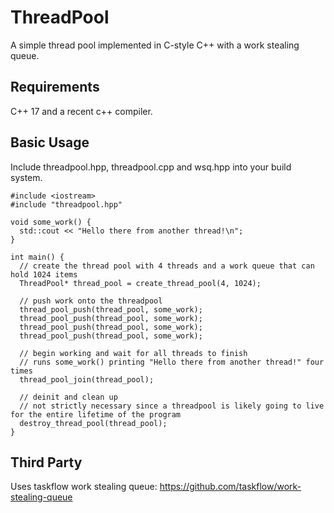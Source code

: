 # ThreadPool

A simple thread pool implemented in C-style C++ with a work stealing queue.  

## Requirements
C++ 17 and a recent c++ compiler.

## Basic Usage
Include threadpool.hpp, threadpool.cpp and wsq.hpp into your build system.

```
#include <iostream>
#include "threadpool.hpp"

void some_work() {
  std::cout << "Hello there from another thread!\n";
}

int main() {
  // create the thread pool with 4 threads and a work queue that can hold 1024 items
  ThreadPool* thread_pool = create_thread_pool(4, 1024);

  // push work onto the threadpool
  thread_pool_push(thread_pool, some_work);
  thread_pool_push(thread_pool, some_work);
  thread_pool_push(thread_pool, some_work);
  thread_pool_push(thread_pool, some_work);

  // begin working and wait for all threads to finish
  // runs some_work() printing "Hello there from another thread!" four times
  thread_pool_join(thread_pool);
  
  // deinit and clean up
  // not strictly necessary since a threadpool is likely going to live for the entire lifetime of the program
  destroy_thread_pool(thread_pool);
}
```

## Third Party
Uses taskflow work stealing queue: https://github.com/taskflow/work-stealing-queue
